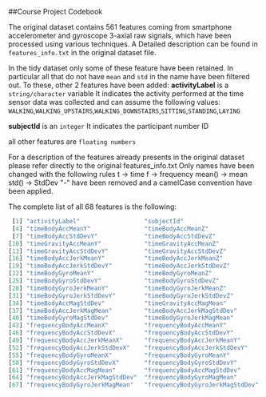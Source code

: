 ##Course Project Codebook

The original dataset contains 561 features coming from smartphone accelerometer and gyroscope 3-axial raw signals, 
which have been processed using various techniques. A Detailed description can be found in `features_info.txt` in
the original dataset file.

In the tidy dataset only some of these feature have been retained. In particular all that do not have `mean` and `std` in the name have been filtered out. To these, other 2 features have been added: 
**activityLabel**  is a `string/character` variable 
It indicates the activity performed at the time sensor data was collected and can assume the following values:
    `WALKING`,`WALKING_UPSTAIRS`,`WALKING_DOWNSTAIRS`,`SITTING`,`STANDING`,`LAYING`

**subjectId** is an `integer` 
It indicates the participant number ID

all other features are `floating numbers`

For a description of the features already presents in the original dataset please refer directly to the original features_info.txt
Only names have been changed with the following rules
t -> time
f -> frequency
mean() -> mean
std() -> StdDev
"-" have been removed
and a camelCase convention have been applied.


The complete list of all 68 features is the following: 
```r
 [1] "activityLabel"                  "subjectId"                      "timeBodyAccMeanX"              
 [4] "timeBodyAccMeanY"               "timeBodyAccMeanZ"               "timeBodyAccStdDevX"            
 [7] "timeBodyAccStdDevY"             "timeBodyAccStdDevZ"             "timeGravityAccMeanX"           
[10] "timeGravityAccMeanY"            "timeGravityAccMeanZ"            "timeGravityAccStdDevX"         
[13] "timeGravityAccStdDevY"          "timeGravityAccStdDevZ"          "timeBodyAccJerkMeanX"          
[16] "timeBodyAccJerkMeanY"           "timeBodyAccJerkMeanZ"           "timeBodyAccJerkStdDevX"        
[19] "timeBodyAccJerkStdDevY"         "timeBodyAccJerkStdDevZ"         "timeBodyGyroMeanX"             
[22] "timeBodyGyroMeanY"              "timeBodyGyroMeanZ"              "timeBodyGyroStdDevX"           
[25] "timeBodyGyroStdDevY"            "timeBodyGyroStdDevZ"            "timeBodyGyroJerkMeanX"         
[28] "timeBodyGyroJerkMeanY"          "timeBodyGyroJerkMeanZ"          "timeBodyGyroJerkStdDevX"       
[31] "timeBodyGyroJerkStdDevY"        "timeBodyGyroJerkStdDevZ"        "timeBodyAccMagMean"            
[34] "timeBodyAccMagStdDev"           "timeGravityAccMagMean"          "timeGravityAccMagStdDev"       
[37] "timeBodyAccJerkMagMean"         "timeBodyAccJerkMagStdDev"       "timeBodyGyroMagMean"           
[40] "timeBodyGyroMagStdDev"          "timeBodyGyroJerkMagMean"        "timeBodyGyroJerkMagStdDev"     
[43] "frequencyBodyAccMeanX"          "frequencyBodyAccMeanY"          "frequencyBodyAccMeanZ"         
[46] "frequencyBodyAccStdDevX"        "frequencyBodyAccStdDevY"        "frequencyBodyAccStdDevZ"       
[49] "frequencyBodyAccJerkMeanX"      "frequencyBodyAccJerkMeanY"      "frequencyBodyAccJerkMeanZ"     
[52] "frequencyBodyAccJerkStdDevX"    "frequencyBodyAccJerkStdDevY"    "frequencyBodyAccJerkStdDevZ"   
[55] "frequencyBodyGyroMeanX"         "frequencyBodyGyroMeanY"         "frequencyBodyGyroMeanZ"        
[58] "frequencyBodyGyroStdDevX"       "frequencyBodyGyroStdDevY"       "frequencyBodyGyroStdDevZ"      
[61] "frequencyBodyAccMagMean"        "frequencyBodyAccMagStdDev"      "frequencyBodyAccJerkMagMean"   
[64] "frequencyBodyAccJerkMagStdDev"  "frequencyBodyGyroMagMean"       "frequencyBodyGyroMagStdDev"    
[67] "frequencyBodyGyroJerkMagMean"   "frequencyBodyGyroJerkMagStdDev"
```
